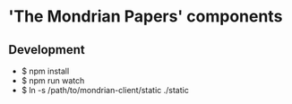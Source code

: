 # 'The Mondrian Papers' components

## Development
- $ npm install
- $ npm run watch
- $ ln -s /path/to/mondrian-client/static ./static
